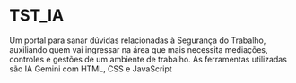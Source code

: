 # TST_IA
Um portal para sanar dúvidas relacionadas à Segurança do Trabalho, auxiliando quem vai ingressar na área que mais necessita mediações, controles e gestões de um ambiente de trabalho. As ferramentas utilizadas são IA Gemini com HTML, CSS e JavaScript
